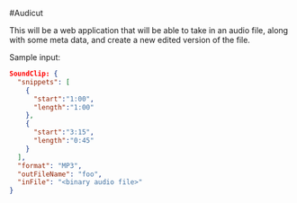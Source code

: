 #Audicut

This will be a web application that will be able to take in an audio file, along with some meta data, and create a new edited version of the file.

Sample input:

```json
SoundClip: {
  "snippets": [
    {
      "start":"1:00",
      "length":"1:00"
    },
    {
      "start":"3:15",
      "length":"0:45"
    }
  ],
  "format": "MP3",
  "outFileName": "foo",
  "inFile": "<binary audio file>"
}
```
